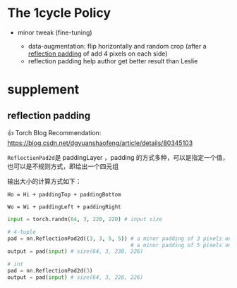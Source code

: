 # The 1cycle Policy

- minor tweak (fine-tuning)

  - data-augmentation: flip horizontally and random crop (after a [reflection padding](#reflection-padding) of add 4 pixels on each side)
  - reflection padding help author get better result than Leslie

# supplement

## reflection padding

:+1: Torch Blog Recommendation: https://blog.csdn.net/dgyuanshaofeng/article/details/80345103

`ReflectionPad2d`是 paddingLayer ，padding 的方式多种，可以是指定一个值，也可以是不规则方式，即给出一个四元组

输出大小的计算方式如下：

`Ho = Hi + paddingTop + paddingBottom` 

`Wo = Wi + paddingLeft + paddingRight`

```python
input = torch.randn(64, 3, 220, 220) # input size

# 4-tuple
pad = nn.ReflectionPad2d((3, 3, 5, 5)) # a minor padding of 3 pixels on the top and bottom
                                       # a minor padding of 5 pixels on the left and right
output = pad(input) # size(64, 3, 230, 226)

# int
pad = nn.ReflectionPad2d(3)
output = pad(input) # size(64, 3, 226, 226)
```
